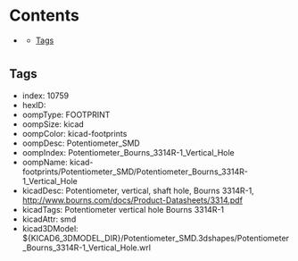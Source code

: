 



Contents
========

* [](#)
	* [Tags](#tags)

# 

## Tags

- index: 10759
- hexID: 
- oompType: FOOTPRINT
- oompSize: kicad
- oompColor: kicad-footprints
- oompDesc: Potentiometer_SMD
- oompIndex: Potentiometer_Bourns_3314R-1_Vertical_Hole
- oompName: kicad-footprints/Potentiometer_SMD/Potentiometer_Bourns_3314R-1_Vertical_Hole
- kicadDesc: Potentiometer, vertical, shaft hole, Bourns 3314R-1, http://www.bourns.com/docs/Product-Datasheets/3314.pdf
- kicadTags: Potentiometer vertical hole Bourns 3314R-1
- kicadAttr: smd
- kicad3DModel: ${KICAD6_3DMODEL_DIR}/Potentiometer_SMD.3dshapes/Potentiometer_Bourns_3314R-1_Vertical_Hole.wrl
